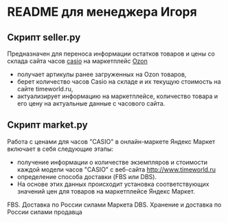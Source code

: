 # README для менеджера Игоря

## Скрипт seller.py

Предназначен для переноса информации остатков товаров и цены со склада сайта часов [casio](https://timeworld.ru) на маркетплейс [Ozon](http://ozon.ru)

  - получает артикулы ранее загруженных на Ozon товаров,
  - берет количество часов Casio на складе и их текущую стоимость на сайте timeworld.ru,
  - актуализирует информацию на маркетплейсе, количество товара и его цену на актуальные данные с часового сайта.

## Скрипт market.py

Работа с ценами для часов "CASIO" в онлайн-маркете Яндекс Маркет включает в себя следующие этапы:
  -  получение информации о количестве экземпляров и стоимости каждой модели часов "CASIO" с веб-сайта http://www.timeworld.ru
  -  определение способа доставки (FBS или DBS).
  -  На основе этих данных происходит установка соответствующих значений цен для товаров на маркетплейсе Яндекс Маркет.
  
  FBS. Доставка по России силами Маркета
  DBS. Хранение и доставка по России силами продавца
